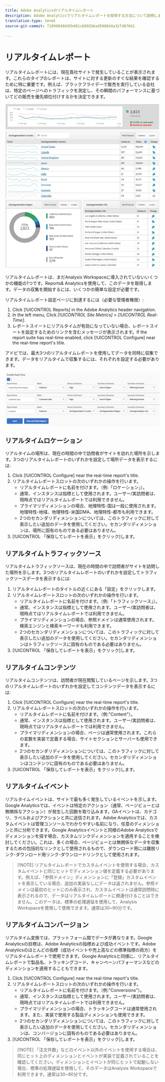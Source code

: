 ```yaml
---
title: Adobe Analyticsのリアルタイムレポート
description: Adobe Analyticsでリアルタイムレポートを取得する方法について説明します。これにより、ユーザーはGoogle Analyticsに精通していることがわかります。
translation-type: tm+mt
source-git-commit: 71899840dd5b401c6892b6ad5088d4a32fd07042

---
```



# リアルタイムレポート

リアルタイムレポートには、現在貴社サイトで発生していることが表示されます。これらのタイプのレポートは、サイトに対する更新のすぐな結果を確認するために特に重要です。例えば、ブラックフライデーで販売を実行している会社は、特定のページへのトラフィックを測定し、その瞬間のパフォーマンスに基づいてどの販売を優先順位付けするかを決定できます。

![リアルタイムレポート](../assets/realtime.png)

リアルタイムレポートは、まだAnalysis Workspaceに導入されていないいくつかの機能の1つです。Reports&amp; Analyticsを使用して、このデータを取得します。データの収集を開始するには、いくつかの簡単な設定が必要です。

リアルタイムレポート設定ページに到達するには（必要な管理者権限）:

1. Click [!UICONTROL Reports] in the Adobe Analytics header navigation.
2. In the left menu, Click *[!UICONTROL Site Metrics]* &gt; *[!UICONTROL Real-Time]*.
3. レポートスイートにリアルタイムが有効になっていない場合、レポートスイートを設定するためのリンクを含むメッセージが表示されます。If the report suite has real-time enabled, click [!UICONTROL Configure] near the real-time report&#39;s title.

アドビでは、最大3つのリアルタイムレポートを使用してデータを同時に収集できます。データをリアルタイムで収集するには、それぞれを設定する必要があります。

![リアルタイムレポート設定](../assets/realtime_config.png)

## リアルタイムロケーション

リアルタイムの場所は、現在の時間の中で訪問者がサイトを訪れた場所を示します。3つのリアルタイムレポートのいずれかを設定して場所データを表示するには:

1. Click [!UICONTROL Configure] near the real-time report&#39;s title.
2. リアルタイムレポートスロットの次のいずれかの操作を行います。
   * リアルタイムレポートに名前を付けます。（例:「ロケーション」）。
   * 通常、インスタンスは指標として使用されます。ユーザー/実訪問者は、現時点ではリアルタイムレポートでは利用できません。
   * プライマリディメンションの場合、地理特性-国は一般に使用されます。地理特性-地域、地理特性-米国DMA、地理特性-都市も利用できます。
   * 2つのセカンダリディメンションについては、このトラフィックに対して表示したい追加のデータを使用してください。セカンダリディメンションは、場所に固有のものである必要はありません。
3. [!UICONTROL 「保存してレポートを表示」をクリック]します。

## リアルタイムトラフィックソース

リアルタイムトラフィックソースは、現在の時間の中で訪問者がサイトを訪問した場所を示します。3つのリアルタイムレポートのいずれかを設定してトラフィックソースデータを表示するには:

1. リアルタイムレポートのタイトルの近くにある「設定」をクリックします。
2. リアルタイムレポートスロットの次のいずれかの操作を行います。
   * リアルタイムレポートに名前を付けます。（例:「トラフィックソース」）。
   * 通常、インスタンスは指標として使用されます。ユーザー/実訪問者は、現時点ではリアルタイムレポートでは利用できません。
   * プライマリディメンションの場合、参照ドメインは通常使用されます。検索エンジンと検索キーワードも利用できます。
   * 2つのセカンダリディメンションについては、このトラフィックに対して表示したい追加のデータを使用してください。セカンダリディメンションはトラフィックソースに固有のものである必要はありません。
3. [!UICONTROL 「保存してレポートを表示」をクリック]します。

## リアルタイムコンテンツ

リアルタイムコンテンツは、訪問者が現在閲覧しているページを示します。3つのリアルタイムレポートのいずれかを設定してコンテンツデータを表示するには:

1. Click [!UICONTROL Configure] near the real-time report&#39;s title.
2. リアルタイムレポートスロットの次のいずれかの操作を行います。
   * リアルタイムレポートに名前を付けます。（例:&quot;Content&quot;）。
   * 通常、インスタンスは指標として使用されます。ユーザー/実訪問者は、現時点ではリアルタイムレポートでは利用できません。
   * プライマリディメンションの場合、ページは通常使用されます。これらの変数を実装で定義する場合、サイトセクションとサーバーも使用できます。
   * 2つのセカンダリディメンションについては、このトラフィックに対して表示したい追加のデータを使用してください。セカンダリディメンションはコンテンツに固有のものである必要はありません。
3. [!UICONTROL 「保存してレポートを表示」をクリック]します。

## リアルタイムイベント

リアルタイムイベントは、サイトで最も多く発生しているイベントを示します。Google Analyticsでは、イベントは特定のアクション（通常、ページビューとは無関係なアクション）が発生した回数を取り込みます。GAイベントは、カテゴリ、ラベルおよびアクションと共に送信されます。Adobe Analyticsでは、カスタムイベントは管理コンソールでわかりやすい名前になり、任意のディメンションと共に分析できます。Google Analyticsイベントと同様のAdobe Analyticsでディメンションを探す場合、カスタムリンクディメンションを適用することを検討してください。これは、多くの場合、ページビューとは無関係なデータを収集するための包括的なリンクとして使用されるもので、ダウンロード用には離脱リンク-ダウンロード用リンク-ダウンロードリンクとして使用されます。

> [!NOTE] リアルタイムレポートでカスタムイベントを使用する場合、カスタムイベントと同じヒットでディメンション値を定義する必要があります。例えば、「参照ドメイン」ディメンションに「登録」カスタムイベントを表示している場合、追加の実装なしにデータは返されません。参照ドメインは最初のヒットにのみ表示され、カスタムイベントは通常訪問時に表示されるので、データはリアルタイムレポートに関連付けることはできません。このデータは、標準の処理遅延を使用して、Analysis Workspaceを使用して使用できます。通常は30~90分です。

## リアルタイムコンバージョン

リアルタイム変換では、プラットフォーム間でデータが異なります。Google Analyticsの目標は、Adobe Analyticsの指標および成功イベントです。Adobe Analyticsのほとんどの指標（成功イベントや売上高などの標準指標の両方）をリアルタイムレポートで使用できます。Google Analyticsと同様に、リアルタイムレポートで製品名、トラッキングコード、キャンペーンパフォーマンスなどのディメンションを適用することもできます。

1. Click [!UICONTROL Configure] near the real-time report&#39;s title.
2. リアルタイムレポートスロットの次のいずれかの操作を行います。
   * リアルタイムレポートに名前を付けます。（例:&quot;Conversions&quot;）。
   * 通常、インスタンスは指標として使用されます。ユーザー/実訪問者は、現時点ではリアルタイムレポートでは利用できません。
   * プライマリディメンションの場合、トラッキングコードは通常使用されます。また、実装で使用する製品ディメンションも使用できます。
   * 2つのセカンダリディメンションについては、このトラフィックに対して表示したい追加のデータを使用してください。セカンダリディメンションは、コンバージョンに固有のものである必要はありません。
3. [!UICONTROL 「保存してレポートを表示」をクリック]します。

> [!NOTE] 「注文件数」などのイベント以外のイベントを使用する場合は、同じヒット上のディメンションとイベントが実装で定義されていることを確認してください。ディメンションとイベントが同じヒットで起動しない場合、標準の処理遅延を使用して、そのデータはAnalysis Workspaceで利用できます。通常は30~90分です。
